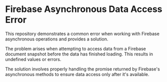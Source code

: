 # Firebase Asynchronous Data Access Error

This repository demonstrates a common error when working with Firebase asynchronous operations and provides a solution.

The problem arises when attempting to access data from a Firebase document snapshot before the data has finished loading. This results in undefined values or errors. 

The solution involves properly handling the promise returned by Firebase's asynchronous methods to ensure data access only after it's available.